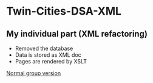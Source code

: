 # Twin-Cities-DSA-XML
## My individual part (XML refactoring)

- Removed the database
- Data is stored as XML doc
- Pages are rendered by XSLT

[Normal group version](https://github.com/Coobie/Twin-Cities-DSA)
